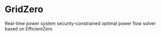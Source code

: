 # GridZero
Real-time power system security-constrained optimal power flow solver based on EfficientZero
